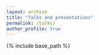 ```yaml
---
layout: archive
title: "Talks and presentations"
permalink: /talks/
author_profile: true
---
```


{% include base_path %}


